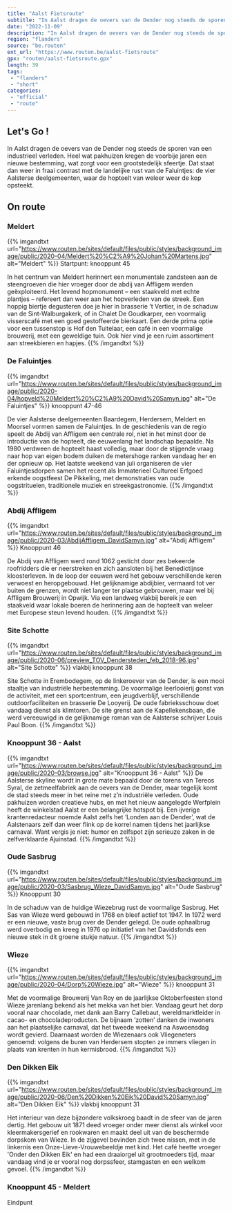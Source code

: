 ```yaml
---
title: "Aalst Fietsroute"
subtitle: "In Aalst dragen de oevers van de Dender nog steeds de sporen van een industrieel verleden"
date: "2022-11-09"
description: "In Aalst dragen de oevers van de Dender nog steeds de sporen van een industrieel verleden"
region: "flanders"
source: "be.routen"
ext_url: "https://www.routen.be/aalst-fietsroute"
gpx: "routen/aalst-fietsroute.gpx"
length: 39
tags:
 - "flanders"
 - "short"
categories:
 - "official"
 - "route"
---
```


## Let's Go ! 

In Aalst dragen de oevers van de Dender nog steeds de sporen van een industrieel verleden. Heel wat pakhuizen kregen de voorbije jaren een nieuwe bestemming, wat zorgt voor een grootstedelijk sfeertje. Dat staat dan weer in fraai contrast met de landelijke rust van de Faluintjes: de vier Aalsterse deelgemeenten, waar de hopteelt van weleer weer de kop opsteekt.

## On route

### Meldert

{{% imgandtxt url="https://www.routen.be/sites/default/files/public/styles/background_image/public/2020-04/Meldert%20%C2%A9%20Johan%20Martens.jpg" alt="Meldert" %}}
Startpunt: knooppunt 45

In het centrum van Meldert herinnert een monumentale zandsteen aan de steengroeven die hier vroeger door de abdij van Affligem werden geëxploiteerd. Het levend hopmonument – een staakveld met echte plantjes – refereert dan weer aan het hopverleden van de streek. Een hoppig biertje degusteren doe je hier in brasserie ’t Vertier, in de schaduw van de Sint-Walburgakerk, of in Chalet De Goudkarper, een voormalig visserscafé met een goed gestoffeerde bierkaart. Een derde prima optie voor een tussenstop is Hof den Tuitelaar, een café in een voormalige brouwerij, met een geweldige tuin. Ook hier vind je een ruim assortiment aan streekbieren en hapjes.
{{% /imgandtxt %}}

### De Faluintjes

{{% imgandtxt url="https://www.routen.be/sites/default/files/public/styles/background_image/public/2020-04/hopveld%20Meldert%20%C2%A9%20David%20Samyn.jpg" alt="De Faluintjes" %}}
knooppunt 47-46

De vier Aalsterse deelgemeenten Baardegem, Herdersem, Meldert en Moorsel vormen samen de Faluintjes. In de geschiedenis van de regio speelt de Abdij van Affligem een centrale rol, niet in het minst door de introductie van de hopteelt, die eeuwenlang het landschap bepaalde. Na 1980 verdween de hopteelt haast volledig, maar door de stijgende vraag naar hop van eigen bodem duiken de metershoge ranken vandaag her en der opnieuw op. Het laatste weekend van juli organiseren de vier Faluintjesdorpen samen het recent als Immaterieel Cultureel Erfgoed erkende oogstfeest De Pikkeling, met demonstraties van oude oogstrituelen, traditionele muziek en streekgastronomie.
{{% /imgandtxt %}}

### Abdij Affligem

{{% imgandtxt url="https://www.routen.be/sites/default/files/public/styles/background_image/public/2020-03/AbdijAffligem_DavidSamyn.jpg" alt="Abdij Affligem" %}}
Knooppunt 46

De Abdij van Affligem werd rond 1062 gesticht door zes bekeerde roofridders die er neerstreken en zich aansloten bij het Benedictijnse kloosterleven. In de loop der eeuwen werd het gebouw verschillende keren verwoest en heropgebouwd. Het gelijknamige abdijbier, vermaard tot ver buiten de grenzen, wordt niet langer ter plaatse gebrouwen, maar wel bij Affligem Brouwerij in Opwijk. Via een landweg vlakbij bereik je een staakveld waar lokale boeren de herinnering aan de hopteelt van weleer met Europese steun levend houden.
{{% /imgandtxt %}}

### Site Schotte

{{% imgandtxt url="https://www.routen.be/sites/default/files/public/styles/background_image/public/2020-06/preview_TOV_Dendersteden_feb_2018-96.jpg" alt="Site Schotte" %}}
vlakbij knooppunt 38

Site Schotte in Erembodegem, op de linkeroever van de Dender, is een mooi staaltje van industriële herbestemming. De voormalige leerlooierij gonst van de activiteit, met een sportcentrum, een jeugdverblijf, verschillende outdoorfaciliteiten en brasserie De Looyerij. De oude fabrieksschouw doet vandaag dienst als klimtoren. De site grenst aan de Kapellekensbaan, die werd vereeuwigd in de gelijknamige roman van de Aalsterse schrijver Louis Paul Boon.
{{% /imgandtxt %}}

### Knooppunt 36 - Aalst

{{% imgandtxt url="https://www.routen.be/sites/default/files/public/styles/background_image/public/2020-03/browse.jpg" alt="Knooppunt 36 - Aalst" %}}
De Aalsterse skyline wordt in grote mate bepaald door de torens van Tereos Syral, de zetmeelfabriek aan de oevers van de Dender, maar tegelijk komt de stad steeds meer in het reine met z’n industriële verleden. Oude pakhuizen worden creatieve hubs, en met het nieuw aangelegde Werfplein heeft de winkelstad Aalst er een belangrijke hotspot bij. Een ijverige krantenredacteur noemde Aalst zelfs het ‘Londen aan de Dender’, wat de Aalstenaars zelf dan weer flink op de korrel namen tijdens het jaarlijkse carnaval. Want vergis je niet: humor en zelfspot zijn serieuze zaken in de zelfverklaarde Ajuinstad.
{{% /imgandtxt %}}

### Oude Sasbrug

{{% imgandtxt url="https://www.routen.be/sites/default/files/public/styles/background_image/public/2020-03/Sasbrug_Wieze_DavidSamyn.jpg" alt="Oude Sasbrug" %}}
Knooppunt 30

In de schaduw van de huidige Wiezebrug rust de voormalige Sasbrug. Het Sas van Wieze werd gebouwd in 1768 en bleef actief tot 1947. In 1972 werd er een nieuwe, vaste brug over de Dender gelegd. De oude ophaalbrug werd overbodig en kreeg in 1976 op initiatief van het Davidsfonds een nieuwe stek in dit groene stukje natuur.
{{% /imgandtxt %}}

### Wieze

{{% imgandtxt url="https://www.routen.be/sites/default/files/public/styles/background_image/public/2020-04/Dorp%20Wieze.jpg" alt="Wieze" %}}
knooppunt 31

Met de voormalige Brouwerij Van Roy en de jaarlijkse Oktoberfeesten stond Wieze jarenlang bekend als het mekka van het bier. Vandaag geurt het dorp vooral naar chocolade, met dank aan Barry Callebaut, wereldmarktleider in cacao- en chocoladeproducten. De bijnaam ‘zotten’ danken de inwoners aan het plaatselijke carnaval, dat het tweede weekend na Aswoensdag wordt gevierd. Daarnaast worden de Wiezenaars ook Vliegeneters genoemd: volgens de buren van Herdersem stopten ze immers vliegen in plaats van krenten in hun kermisbrood.
{{% /imgandtxt %}}

### Den Dikken Eik

{{% imgandtxt url="https://www.routen.be/sites/default/files/public/styles/background_image/public/2020-06/Den%20Dikken%20Eik%20David%20Samyn.jpg" alt="Den Dikken Eik" %}}
vlakbij knooppunt 31

Het interieur van deze bijzondere volkskroeg baadt in de sfeer van de jaren dertig. Het gebouw uit 1871 deed vroeger onder meer dienst als winkel voor kleermakersgerief en rookwaren en maakt deel uit van de beschermde dorpskom van Wieze. In de zijgevel bevinden zich twee nissen, met in de linkernis een Onze-Lieve-Vrouwebeeldje met kind. Het café heette vroeger 'Onder den Dikken Eik' en had een draaiorgel uit grootmoeders tijd, maar vandaag vind je er vooral nog dorpssfeer, stamgasten en een welkom gevoel.
{{% /imgandtxt %}}

### Knooppunt 45 - Meldert

Eindpunt



